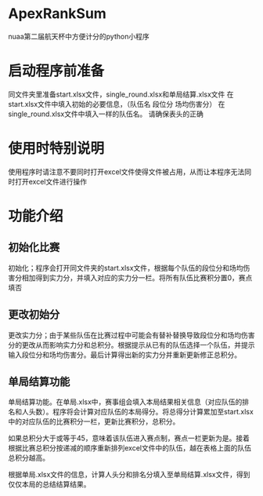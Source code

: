 # ApexRankSum
nuaa第二届航天杯中方便计分的python小程序
# 启动程序前准备
同文件夹里准备start.xlsx文件，single_round.xlsx和单局结算.xlsx文件
在start.xlsx文件中填入初始的必要信息，（队伍名	段位分	场均伤害分）
在single_round.xlsx文件中填入一样的队伍名。
请确保表头的正确

# 使用时特别说明
使用程序时请注意不要同时打开excel文件使得文件被占用，从而让本程序无法同时打开excel文件进行操作
# 功能介绍
## 初始化比赛
初始化；程序会打开同文件夹的start.xlsx文件，根据每个队伍的段位分和场均伤害分相加得到实力分，并填入对应的实力分一栏。将所有队伍比赛积分置0，赛点填否

## 更改初始分
更改实力分；由于某些队伍在比赛过程中可能会有替补替换导致段位分和场均伤害分的更改从而影响实力分和总积分。根据提示从已有的队伍选择一个队伍，并提示输入段位分和场均伤害分。最后计算得出新的实力分并重新更新修正总积分。

## 单局结算功能
单局结算功能。在单局.xlsx中，赛事组会填入本局结果相关信息（对应队伍的排名和人头数）。程序将会计算对应队伍的本局得分。将总得分计算累加至start.xlsx中的对应队伍的比赛积分一栏，更新比赛积分，总积分。

如果总积分大于或等于45，意味着该队伍进入赛点制，赛点一栏更新为是。接着根据比赛总积分按递减的顺序重新排列excel文件中的队伍，越在表格上面的队伍总积分越高。

根据单局.xlsx文件的信息，计算人头分和排名分填入至单局结算.xlsx文件，得到仅仅本局的总结结算结果。
